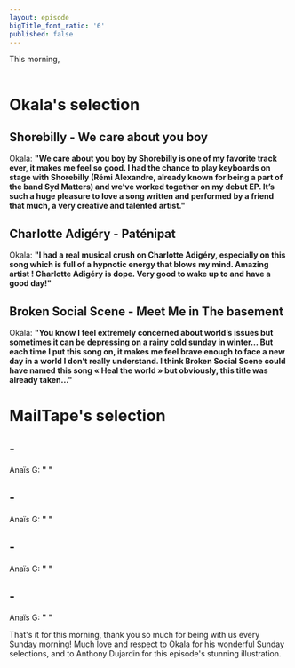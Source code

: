 ```yaml
---
layout: episode
bigTitle_font_ratio: '6'
published: false
---
```

<p id="introduction"> This morning, 
<br><br>

</p>


# Okala's selection

##  Shorebilly - We care about you boy
Okala: **"**We care about you boy by Shorebilly is one of my favorite track ever, it makes me feel so good. I had the chance to play keyboards on stage with Shorebilly (Rémi Alexandre, already known for being a part of the band Syd Matters) and we’ve worked together on my debut EP. It’s such a huge pleasure to love a song written and performed by a friend that much, a very creative and talented artist.**"**

##  Charlotte Adigéry - Paténipat
Okala: **"**I had a real musical crush on Charlotte Adigéry, especially on this song which is full of a hypnotic energy that blows my mind. Amazing artist ! Charlotte Adigéry is dope. Very good to wake up to and have a good day!**"**

##  Broken Social Scene - Meet Me in The basement
Okala: **"**You know I feel extremely concerned about world’s issues but sometimes it can be depressing on a rainy cold sunday in winter… But each time I put this song on, it makes me feel brave enough to face a new day in a world I don’t really understand. I think Broken Social Scene could have named this song « Heal the world » but obviously, this title was already taken…**"**


# MailTape's selection

##  - 
Anaïs G: **"** **"**

##  - 
Anaïs G: **"** **"**

##  - 
Anaïs G: **"** **"**

##  - 
Anaïs G: **"** **"**


<p id="outroduction">That's it for this morning, thank you so much for being with us every Sunday morning! Much love and respect to Okala for his wonderful Sunday selections, and to Anthony Dujardin for this episode's stunning illustration.</p>
